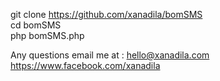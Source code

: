 git clone https://github.com/xanadila/bomSMS <br />
cd bomSMS <br />
php bomSMS.php <br />


Any questions email me at : hello@xanadila.com <br />
https://www.facebook.com/xanadila
